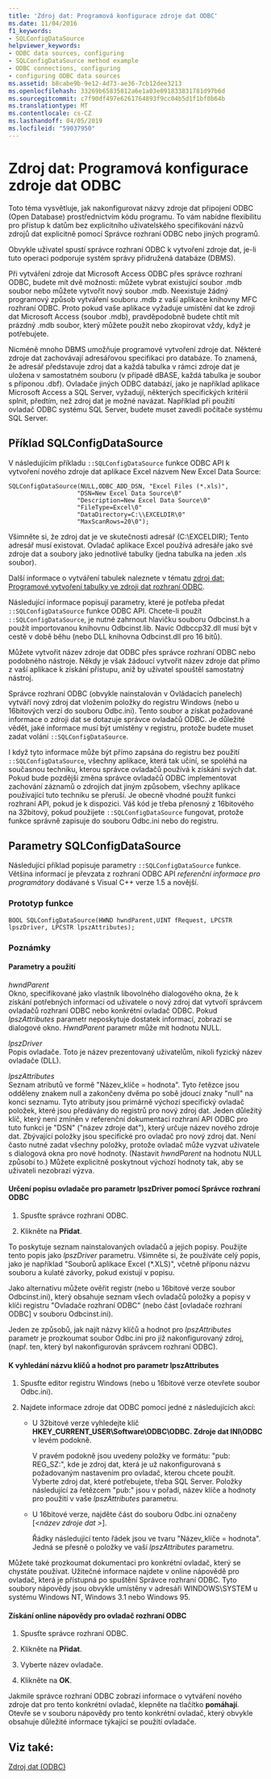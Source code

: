 ```yaml
---
title: 'Zdroj dat: Programová konfigurace zdroje dat ODBC'
ms.date: 11/04/2016
f1_keywords:
- SQLConfigDataSource
helpviewer_keywords:
- ODBC data sources, configuring
- SQLConfigDataSource method example
- ODBC connections, configuring
- configuring ODBC data sources
ms.assetid: b8cabe9b-9e12-4d73-ae36-7cb12dee3213
ms.openlocfilehash: 33269b65835812a6e1a03e091833831781d97b6d
ms.sourcegitcommit: c7f90df497e6261764893f9cc04b5d1f1bf0b64b
ms.translationtype: MT
ms.contentlocale: cs-CZ
ms.lasthandoff: 04/05/2019
ms.locfileid: "59037950"
---
```

# <a name="data-source-programmatically-configuring-an-odbc-data-source"></a>Zdroj dat: Programová konfigurace zdroje dat ODBC

Toto téma vysvětluje, jak nakonfigurovat názvy zdroje dat připojení ODBC (Open Database) prostřednictvím kódu programu. To vám nabídne flexibilitu pro přístup k datům bez explicitního uživatelského specifikování názvů zdrojů dat explicitně pomocí Správce rozhraní ODBC nebo jiných programů.

Obvykle uživatel spustí správce rozhraní ODBC k vytvoření zdroje dat, je-li tuto operaci podporuje systém správy přidružená databáze (DBMS).

Při vytváření zdroje dat Microsoft Access ODBC přes správce rozhraní ODBC, budete mít dvě možnosti: můžete vybrat existující soubor .mdb soubor nebo můžete vytvořit nový soubor .mdb. Neexistuje žádný programový způsob vytváření souboru .mdb z vaší aplikace knihovny MFC rozhraní ODBC. Proto pokud vaše aplikace vyžaduje umístění dat ke zdroji dat Microsoft Access (soubor .mdb), pravděpodobně budete chtít mít prázdný .mdb soubor, který můžete použít nebo zkopírovat vždy, když je potřebujete.

Nicméně mnoho DBMS umožňuje programové vytvoření zdroje dat. Některé zdroje dat zachovávají adresářovou specifikaci pro databáze. To znamená, že adresář představuje zdroj dat a každá tabulka v rámci zdroje dat je uložena v samostatném souboru (v případě dBASE, každá tabulka je soubor s příponou .dbf). Ovladače jiných ODBC databází, jako je například aplikace Microsoft Access a SQL Server, vyžadují, některých specifických kritérií splnit, předtím, než zdroj dat je možné navázat. Například při použití ovladač ODBC systému SQL Server, budete muset zavedli počítače systému SQL Server.

##  <a name="_core_sqlconfigdatasource_example"></a> Příklad SQLConfigDataSource

V následujícím příkladu `::SQLConfigDataSource` funkce ODBC API k vytvoření nového zdroje dat aplikace Excel názvem New Excel Data Source:

```
SQLConfigDataSource(NULL,ODBC_ADD_DSN, "Excel Files (*.xls)",
                   "DSN=New Excel Data Source\0"
                   "Description=New Excel Data Source\0"
                   "FileType=Excel\0"
                   "DataDirectory=C:\\EXCELDIR\0"
                   "MaxScanRows=20\0");
```

Všimněte si, že zdroj dat je ve skutečnosti adresář (C:\EXCELDIR); Tento adresář musí existovat. Ovladač aplikace Excel používá adresáře jako své zdroje dat a soubory jako jednotlivé tabulky (jedna tabulka na jeden .xls soubor).

Další informace o vytváření tabulek naleznete v tématu [zdroj dat: Programové vytvoření tabulky ve zdroji dat rozhraní ODBC](../../data/odbc/data-source-programmatically-creating-a-table-in-an-odbc-data-source.md).

Následující informace popisují parametry, které je potřeba předat `::SQLConfigDataSource` funkce ODBC API. Chcete-li použít `::SQLConfigDataSource`, je nutné zahrnout hlavičku souboru Odbcinst.h a použít importovanou knihovnu Odbcinst.lib. Navíc Odbccp32.dll musí být v cestě v době běhu (nebo DLL knihovna Odbcinst.dll pro 16 bitů).

Můžete vytvořit název zdroje dat ODBC přes správce rozhraní ODBC nebo podobného nástroje. Někdy je však žádoucí vytvořit název zdroje dat přímo z vaší aplikace k získání přístupu, aniž by uživatel spouštěl samostatný nástroj.

Správce rozhraní ODBC (obvykle nainstalován v Ovládacích panelech) vytváří nový zdroj dat vložením položky do registru Windows (nebo u 16bitových verzí do souboru Odbc.ini). Tento soubor a získat požadované informace o zdroji dat se dotazuje správce ovladačů ODBC. Je důležité vědět, jaké informace musí být umístěny v registru, protože budete muset zadat volání `::SQLConfigDataSource`.

I když tyto informace může být přímo zapsána do registru bez použití `::SQLConfigDataSource`, všechny aplikace, která tak učiní, se spoléhá na současnou techniku, kterou správce ovladačů používá k získání svých dat. Pokud bude pozdější změna správce ovladačů ODBC implementovat zachování záznamů o zdrojích dat jiným způsobem, všechny aplikace používající tuto techniku se přeruší. Je obecně vhodné použít funkci rozhraní API, pokud je k dispozici. Váš kód je třeba přenosný z 16bitového na 32bitový, pokud použijete `::SQLConfigDataSource` fungovat, protože funkce správně zapisuje do souboru Odbc.ini nebo do registru.

##  <a name="_core_sqlconfigdatasource_parameters"></a> Parametry SQLConfigDataSource

Následující příklad popisuje parametry `::SQLConfigDataSource` funkce. Většina informací je převzata z rozhraní ODBC API *referenční informace pro programátory* dodávané s Visual C++ verze 1.5 a novější.

###  <a name="_core_function_prototype"></a> Prototyp funkce

```
BOOL SQLConfigDataSource(HWND hwndParent,UINT fRequest, LPCSTR lpszDriver, LPCSTR lpszAttributes);
```

### <a name="remarks"></a>Poznámky

####  <a name="_core_parameters_and_usage"></a> Parametry a použití

*hwndParent*<br/>
Okno, specifikované jako vlastník libovolného dialogového okna, že k získání potřebných informací od uživatele o nový zdroj dat vytvoří správcem ovladačů rozhraní ODBC nebo konkrétní ovladač ODBC. Pokud *lpszAttributes* parametr neposkytuje dostatek informací, zobrazí se dialogové okno. *HwndParent* parametr může mít hodnotu NULL.

*lpszDriver*<br/>
Popis ovladače. Toto je název prezentovaný uživatelům, nikoli fyzický název ovladače (DLL).

*lpszAttributes*<br/>
Seznam atributů ve formě "Název_klíče = hodnota". Tyto řetězce jsou odděleny znakem null a zakončeny dvěma po sobě jdoucí znaky "null" na konci seznamu. Tyto atributy jsou primárně výchozí specifický ovladač položek, které jsou předávány do registrů pro nový zdroj dat. Jeden důležitý klíč, který není zmíněn v referenční dokumentaci rozhraní API ODBC pro tuto funkci je "DSN" ("název zdroje dat"), který určuje název nového zdroje dat. Zbývající položky jsou specifické pro ovladač pro nový zdroj dat. Není často nutné zadat všechny položky, protože ovladač může vyzvat uživatele s dialogová okna pro nové hodnoty. (Nastavit *hwndParent* na hodnotu NULL způsobí to.) Můžete explicitně poskytnout výchozí hodnoty tak, aby se uživateli nezobrazí výzva.

#### <a name="to-determine-the-description-of-a-driver-for-the-lpszdriver-parameter-using-odbc-administrator"></a>Určení popisu ovladače pro parametr lpszDriver pomocí Správce rozhraní ODBC

1. Spusťte správce rozhraní ODBC.

1. Klikněte na **Přidat**.

To poskytuje seznam nainstalovaných ovladačů a jejich popisy. Použijte tento popis jako *lpszDriver* parametru. Všimněte si, že používáte celý popis, jako je například "Souborů aplikace Excel (*.XLS)", včetně příponu názvu souboru a kulaté závorky, pokud existují v popisu.

Jako alternativu můžete ověřit registr (nebo u 16bitové verze soubor Odbcinst.ini), který obsahuje seznam všech ovladačů položky a popisy v klíči registru "Ovladače rozhraní ODBC" (nebo část [ovladače rozhraní ODBC] v souboru Odbcinst.ini).

Jeden ze způsobů, jak najít názvy klíčů a hodnot pro *lpszAttributes* parametr je prozkoumat soubor Odbc.ini pro již nakonfigurovaný zdroj, (např. ten, který byl nakonfigurován správcem rozhraní ODBC).

#### <a name="to-find-keynames-and-values-for-the-lpszattributes-parameter"></a>K vyhledání názvu klíčů a hodnot pro parametr lpszAttributes

1. Spusťte editor registru Windows (nebo u 16bitové verze otevřete soubor Odbc.ini).

1. Najdete informace zdroje dat ODBC pomocí jedné z následujících akcí:

   - U 32bitové verze vyhledejte klíč **HKEY_CURRENT_USER\Software\ODBC\ODBC. Zdroje dat INI\ODBC** v levém podokně.

      V pravém podokně jsou uvedeny položky ve formátu: "pub: REG_SZ:*<data source name>*", kde *<data source name>* je zdroj dat, která je už nakonfigurovaná s požadovaným nastavením pro ovladač, kterou chcete použít. Vyberte zdroj dat, které potřebujete, třeba SQL Server. Položky následující za řetězcem "pub:" jsou v pořadí, název klíče a hodnoty pro použití v vaše *lpszAttributes* parametru.

   - U 16bitové verze, najděte část do souboru Odbc.ini označeny [*\<název zdroje dat >*].

      Řádky následující tento řádek jsou ve tvaru "Název_klíče = hodnota". Jedná se přesně o položky ve vaší *lpszAttributes* parametru.

Můžete také prozkoumat dokumentaci pro konkrétní ovladač, který se chystáte používat. Užitečné informace najdete v online nápovědě pro ovladač, která je přístupná po spuštění Správce rozhraní ODBC. Tyto soubory nápovědy jsou obvykle umístěny v adresáři WINDOWS\SYSTEM u systému Windows NT, Windows 3.1 nebo Windows 95.

#### <a name="to-obtain-online-help-for-your-odbc-driver"></a>Získání online nápovědy pro ovladač rozhraní ODBC

1. Spusťte správce rozhraní ODBC.

1. Klikněte na **Přidat**.

1. Vyberte název ovladače.

1. Klikněte na **OK**.

Jakmile správce rozhraní ODBC zobrazí informace o vytváření nového zdroje dat pro tento konkrétní ovladač, klepněte na tlačítko **pomáhají**. Otevře se v souboru nápovědy pro tento konkrétní ovladač, který obvykle obsahuje důležité informace týkající se použití ovladače.

## <a name="see-also"></a>Viz také:

[Zdroj dat (ODBC)](../../data/odbc/data-source-odbc.md)
